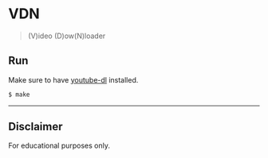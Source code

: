 # VDN

> (V)ideo (D)ow(N)loader

## Run

Make sure to have [youtube-dl](https://ytdl-org.github.io/youtube-dl/download.html) installed.

```sh
$ make
```

---

## Disclaimer

For educational purposes only.
